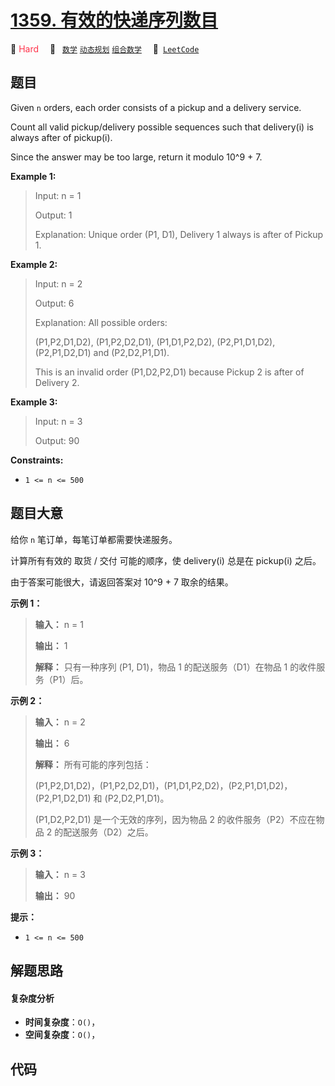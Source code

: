 # [1359. 有效的快递序列数目](https://leetcode.com/problems/count-all-valid-pickup-and-delivery-options)

🔴 <font color=#ff334b>Hard</font>&emsp; 🔖&ensp; [`数学`](/leetcode/outline/tag/math.md) [`动态规划`](/leetcode/outline/tag/dynamic-programming.md) [`组合数学`](/leetcode/outline/tag/combinatorics.md)&emsp; 🔗&ensp;[`LeetCode`](https://leetcode.com/problems/count-all-valid-pickup-and-delivery-options)

## 题目

Given `n` orders, each order consists of a pickup and a delivery service.

Count all valid pickup/delivery possible sequences such that delivery(i) is
always after of pickup(i).

Since the answer may be too large, return it modulo 10^9 + 7.



**Example 1:**

> Input: n = 1
> 
> Output: 1
> 
> Explanation: Unique order (P1, D1), Delivery 1 always is after of Pickup 1.

**Example 2:**

> Input: n = 2
> 
> Output: 6
> 
> Explanation: All possible orders: 
> 
> (P1,P2,D1,D2), (P1,P2,D2,D1), (P1,D1,P2,D2), (P2,P1,D1,D2), (P2,P1,D2,D1) and (P2,D2,P1,D1).
> 
> This is an invalid order (P1,D2,P2,D1) because Pickup 2 is after of Delivery 2.

**Example 3:**

> Input: n = 3
> 
> Output: 90

**Constraints:**

  * `1 <= n <= 500`


## 题目大意

给你 `n` 笔订单，每笔订单都需要快递服务。

计算所有有效的 取货 / 交付 可能的顺序，使 delivery(i) 总是在 pickup(i) 之后。

由于答案可能很大，请返回答案对 10^9 + 7 取余的结果。



**示例 1：**

> 
> 
> 
> 
> 
> **输入：** n = 1
> 
> **输出：** 1
> 
> **解释：** 只有一种序列 (P1, D1)，物品 1 的配送服务（D1）在物品 1 的收件服务（P1）后。
> 
> 

**示例 2：**

> 
> 
> 
> 
> 
> **输入：** n = 2
> 
> **输出：** 6
> 
> **解释：** 所有可能的序列包括：
> 
> (P1,P2,D1,D2)，(P1,P2,D2,D1)，(P1,D1,P2,D2)，(P2,P1,D1,D2)，(P2,P1,D2,D1) 和 (P2,D2,P1,D1)。
> 
> (P1,D2,P2,D1) 是一个无效的序列，因为物品 2 的收件服务（P2）不应在物品 2 的配送服务（D2）之后。
> 
> 

**示例 3：**

> 
> 
> 
> 
> 
> **输入：** n = 3
> 
> **输出：** 90
> 
> 



**提示：**

  * `1 <= n <= 500`


## 解题思路

#### 复杂度分析

- **时间复杂度**：`O()`，
- **空间复杂度**：`O()`，

## 代码

```javascript

```
